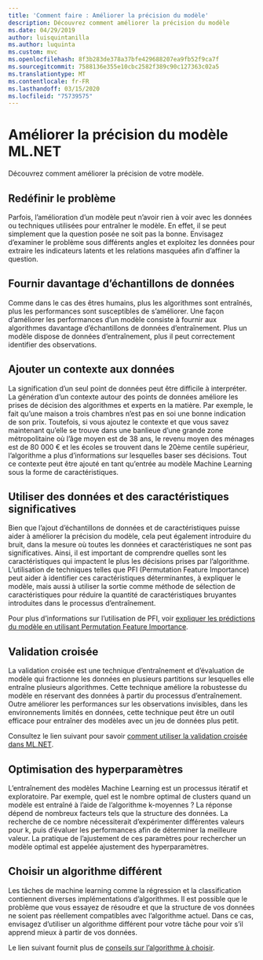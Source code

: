 ```yaml
---
title: 'Comment faire : Améliorer la précision du modèle'
description: Découvrez comment améliorer la précision du modèle
ms.date: 04/29/2019
author: luisquintanilla
ms.author: luquinta
ms.custom: mvc
ms.openlocfilehash: 8f3b283de378a37bfe429688207ea9fb52f9ca7f
ms.sourcegitcommit: 7588136e355e10cbc2582f389c90c127363c02a5
ms.translationtype: MT
ms.contentlocale: fr-FR
ms.lasthandoff: 03/15/2020
ms.locfileid: "75739575"
---
```

# <a name="improve-mlnet-model-accuracy"></a>Améliorer la précision du modèle ML.NET

Découvrez comment améliorer la précision de votre modèle.

## <a name="reframe-the-problem"></a>Redéfinir le problème

Parfois, l’amélioration d’un modèle peut n’avoir rien à voir avec les données ou techniques utilisées pour entraîner le modèle. En effet, il se peut simplement que la question posée ne soit pas la bonne. Envisagez d’examiner le problème sous différents angles et exploitez les données pour extraire les indicateurs latents et les relations masquées afin d’affiner la question.

## <a name="provide-more-data-samples"></a>Fournir davantage d’échantillons de données

Comme dans le cas des êtres humains, plus les algorithmes sont entraînés, plus les performances sont susceptibles de s’améliorer. Une façon d’améliorer les performances d’un modèle consiste à fournir aux algorithmes davantage d’échantillons de données d’entraînement. Plus un modèle dispose de données d’entraînement, plus il peut correctement identifier des observations.

## <a name="add-context-to-the-data"></a>Ajouter un contexte aux données

La signification d’un seul point de données peut être difficile à interpréter. La génération d’un contexte autour des points de données améliore les prises de décision des algorithmes et experts en la matière. Par exemple, le fait qu’une maison a trois chambres n’est pas en soi une bonne indication de son prix. Toutefois, si vous ajoutez le contexte et que vous savez maintenant qu’elle se trouve dans une banlieue d’une grande zone métropolitaine où l’âge moyen est de 38 ans, le revenu moyen des ménages est de 80 000 € et les écoles se trouvent dans le 20ème centile supérieur, l’algorithme a plus d’informations sur lesquelles baser ses décisions. Tout ce contexte peut être ajouté en tant qu’entrée au modèle Machine Learning sous la forme de caractéristiques.

## <a name="use-meaningful-data-and-features"></a>Utiliser des données et des caractéristiques significatives

Bien que l’ajout d’échantillons de données et de caractéristiques puisse aider à améliorer la précision du modèle, cela peut également introduire du bruit, dans la mesure où toutes les données et caractéristiques ne sont pas significatives. Ainsi, il est important de comprendre quelles sont les caractéristiques qui impactent le plus les décisions prises par l’algorithme. L’utilisation de techniques telles que PFI (Permutation Feature Importance) peut aider à identifier ces caractéristiques déterminantes, à expliquer le modèle, mais aussi à utiliser la sortie comme méthode de sélection de caractéristiques pour réduire la quantité de caractéristiques bruyantes introduites dans le processus d’entraînement.

Pour plus d’informations sur l’utilisation de PFI, voir [expliquer les prédictions du modèle en utilisant Permutation Feature Importance](../how-to-guides/explain-machine-learning-model-permutation-feature-importance-ml-net.md).

## <a name="cross-validation"></a>Validation croisée

La validation croisée est une technique d’entraînement et d’évaluation de modèle qui fractionne les données en plusieurs partitions sur lesquelles elle entraîne plusieurs algorithmes. Cette technique améliore la robustesse du modèle en réservant des données à partir du processus d’entraînement. Outre améliorer les performances sur les observations invisibles, dans les environnements limités en données, cette technique peut être un outil efficace pour entraîner des modèles avec un jeu de données plus petit.

Consultez le lien suivant pour savoir [comment utiliser la validation croisée dans ML.NET](../how-to-guides/train-machine-learning-model-cross-validation-ml-net.md).

## <a name="hyperparameter-tuning"></a>Optimisation des hyperparamètres

L’entraînement des modèles Machine Learning est un processus itératif et exploratoire. Par exemple, quel est le nombre optimal de clusters quand un modèle est entraîné à l’aide de l’algorithme k-moyennes ? La réponse dépend de nombreux facteurs tels que la structure des données. La recherche de ce nombre nécessiterait d’expérimenter différentes valeurs pour k, puis d’évaluer les performances afin de déterminer la meilleure valeur. La pratique de l’ajustement de ces paramètres pour rechercher un modèle optimal est appelée ajustement des hyperparamètres.

## <a name="choose-a-different-algorithm"></a>Choisir un algorithme différent

Les tâches de machine learning comme la régression et la classification contiennent diverses implémentations d’algorithmes. Il est possible que le problème que vous essayez de résoudre et que la structure de vos données ne soient pas réellement compatibles avec l’algorithme actuel. Dans ce cas, envisagez d’utiliser un algorithme différent pour votre tâche pour voir s’il apprend mieux à partir de vos données.

Le lien suivant fournit plus de [conseils sur l’algorithme à choisir](../how-to-choose-an-ml-net-algorithm.md).
